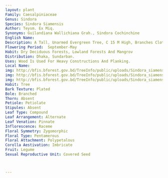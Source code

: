 ```yaml
---
layout: plant
Family: Caesalpiniaceae
Genus: Sindora
Species: Sindora Siamensis
Author: Teysm. Ex Miq.
Synonyms: Guilandiana Wallichiana Grah., Sindora Cochinchine
English Name: 
Description: A Tall, Unarmed Evergreen Tree, C 15 M High, Branches Clothed With Short Brown Pubescence. Leaves Stipulate, Stipules Foliaceous, Falcate, Up To 1.8 Cm Long, Acuminate, Rounded And Auriculate At The Base, Puberulous, Persistent, Rachis Up To 10.5 Cm Long, Leaflets 2-3 Pairs, 5-12 Ã— 3-7 Cm, Elliptic Or Elliptic-oblong Or Broadly Elliptic, Upper Pairs Always Larger Than The Lowers, Sub-obtuse To Emarginate, Glossy Above, Rigidly Coriaceous, Puberulous, Especially More Densely Pubescent On Midrib Beneath, Margin Somewhat Thickened And Reflexed, Petioles 2-4 Cm Long, Petiolules Up To 5 Mm Long. Inflorescence Axillary Or Terminal Panicles, 10-15 Cm Long, Sometimes Up To 30 Cm Long, Lateral Branches Up To 12 Cm Long, Densely Pubescent, Bracts 4-7 Mm Long, Broadly Ovate, Foliaceous, Puberulous, Persistent, Bracteoles Ovate-lanceolate, C 5 Mm Long, Persistent, Spreading Or Reflexed, Pedicels Nearly As Long As The Calyx, C 6 Mm Long, Brown, Downy, Prickly. Sepals 4, 7-9 Ã— 3.0-3.5 Mm, Broadly Elliptic Or Lanceolate, Upper 2 Being Connate, Armed With Spinescent Outgrowths Near The Apex, Often Warty Outside, Strigose Within. Petal 1, 7-9 Ã— 2.5-3.0 Mm, Fleshy, Yellowish-red, Elliptic Or Oblong-elliptic, Woolly Outside, Glabrous Within. Stamens 10, 9 Fertile, Upper 2 Largest, With Anthers C 3 Mm Long, 1 Stamen Free, Up To 2 CmLong, Sterile, Fertile Anthers Varying In Size,The Largest One Ovoid-ellipsoid, Up To 3.5 Mm Long, The Others Smaller. Ovary Shortly Stalked, C 4.5 Mm Long, Densely Hirsute, With Minute Spiny Outgrowths, 3-8 Ovuled, Style Recurved, Up To 1.5 Cm Long, Glabrous Or Hairy At The Base, Stigma Capitate. Fruit A Pod, 6-10 Ã— 3.5-6.5 Cm, Suborbicular To Broadly Obovoid Or Ellipsoid, Flattened, Beaked, Beak Up To 7 Mm Long, Both Surfaces Armed With Numerous Stout Spines, Up To 5 Mm Long. Seeds Suborbicular Or Ellipsoid, Flattened, 1.5-2.5 Ã— 1.4-1.7 Cm, Often Broader Than Long, Seated On Top Of The Large Cushion-shaped Aril, C 1.0 Ã— 1.5 Cm.
Flowering Period:  September-May
Habit: Dry Deciduous Forests, Lowland Forests And Mangrov
Distribution: Dhaka, Sundarban.
Uses: Wood Is Used For Heavy Constructions And Planking.
Local Name: 
img: http://bfis.bforest.gov.bd/TreeInfo/public/uploads/Sindora_siamensis.jpg
img: http://bfis.bforest.gov.bd/TreeInfo/public/uploads/Sindora_siamensis1.jpg
img: http://bfis.bforest.gov.bd/TreeInfo/public/uploads/Sindora_siamensis2.jpg
Habit: Tree
Bark Texture: Plated
Bole: Branched
Thorn: Absent
Petiole: Petiolate
Stipules: Absent
Leaf Type: Compound
Leaf Arrangement: Alternate
Leaf Venation: Pinnate
Inflorescence: Raceme
Floral Symmetry: Zygomorphic
Floral Type: Pentamerous
Floral Attachment: Polypetalous
Corolla Aestivation: Imbricate
Fruit: Legume
Sexual Reproductive Unit: Covered Seed



---
```


